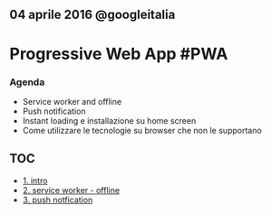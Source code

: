 ## 04 aprile 2016 @googleitalia

# Progressive Web App #PWA

### Agenda
* Service worker and offline
* Push notification
* Instant loading e installazione su home screen
* Come utilizzare le tecnologie su browser che non le supportano

## TOC

* [1. intro](./1_intro.md)
* [2. service worker - offline](./2_offline-service-worker.md)
* [3. push notfication](./3_push-notfication.md)
